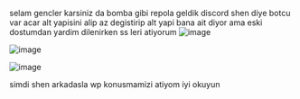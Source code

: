 selam gencler karsiniz da bomba gibi repola geldik discord shen diye botcu var acar alt yapisini alip az degistirip alt yapi bana ait diyor ama eski dostumdan yardim dilenirken ss leri atiyorum
![image](https://github.com/user-attachments/assets/7ddd4b52-ffdd-446d-856c-6ae300092c0b)

![image](https://github.com/user-attachments/assets/304c7a07-da82-4792-9a6d-e4af4c8dfe29)

![image](https://github.com/user-attachments/assets/fe0e62e7-ca0a-4cff-93e4-a531fe8a5227)

simdi shen arkadasla wp konusmamizi atiyom iyi okuyun


